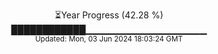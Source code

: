 <p align="center">
⏳Year Progress (42.28 %)<br>
████████████▁▁▁▁▁▁▁▁▁▁▁▁▁▁▁▁▁▁ <br>
<sub>Updated: Mon, 03 Jun 2024 18:03:24 GMT</sub>
</p>

